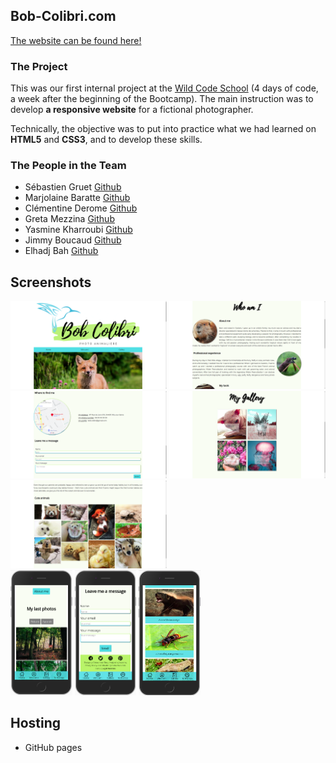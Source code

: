 ## Bob-Colibri.com
[The website can be found here!](https://sebg-prog.github.io/Bob-Colibri.com/)

### The Project
This was our first internal project at the [Wild Code School](https://www.wildcodeschool.com/en-GB) (4 days of code, a week after the beginning of the Bootcamp). The main instruction was to develop **a responsive website** for a fictional photographer.

Technically, the objective was to put into practice what we had learned on **HTML5** and **CSS3**, and to develop these skills.

### The People in the Team
* Sébastien Gruet [Github](https://github.com/SebG-prog)  
* Marjolaine Baratte  [Github](https://github.com/marjowolff)  
* Clémentine Derome [Github](https://github.com/clemderome)  
* Greta Mezzina [Github](https://github.com/gretamezzina)  
* Yasmine Kharroubi [Github](https://github.com/mineyas)  
* Jimmy Boucaud [Github](https://github.com/Jimbeck2403)  
* Elhadj Bah [Github](https://github.com/Elhadj75BAH)  

## Screenshots

<div>
<img width="250" src="/screenshots/desktop-homepage.png" alt="desktop homepage"/>
<img width="250" src="/screenshots/desktop-profile.png" alt="desktop profile"/>
<img width="250" src="/screenshots/desktop-form.png" alt="desktop form"/>
<img width="250" src="/screenshots/desktop-gallery.png" alt="desktop gallery"/>
<img width="250" src="/screenshots/desktop-picture-samples.png" alt="desktop picture samples"/>
</div>

<div>
<img height="200" src="/screenshots/mobile-homepage.png" alt="mobile homepage"/>
<img height="200" src="/screenshots/mobile-form.png" alt="mobile form"/>
<img height="200" src="/screenshots/mobile-gallery.png" alt="mobile gallery"/>
</div>

## Hosting

* GitHub pages
